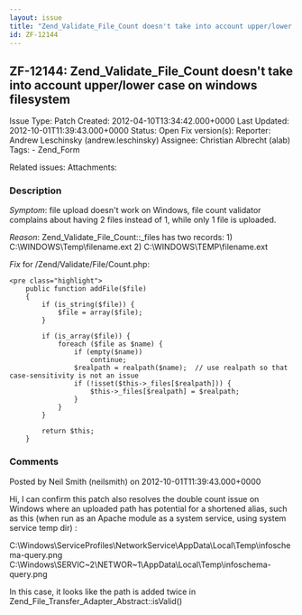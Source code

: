 ```yaml
---
layout: issue
title: "Zend_Validate_File_Count doesn't take into account upper/lower case on windows filesystem"
id: ZF-12144
---
```


ZF-12144: Zend\_Validate\_File\_Count doesn't take into account upper/lower case on windows filesystem
------------------------------------------------------------------------------------------------------

 Issue Type: Patch Created: 2012-04-10T13:34:42.000+0000 Last Updated: 2012-10-01T11:39:43.000+0000 Status: Open Fix version(s): 
 Reporter:  Andrew Leschinsky (andrew.leschinsky)  Assignee:  Christian Albrecht (alab)  Tags: - Zend\_Form
 
 Related issues: 
 Attachments: 
### Description

_Symptom_: file upload doesn't work on Windows, file count validator complains about having 2 files instead of 1, while only 1 file is uploaded.

_Reason_: Zend\_Validate\_File\_Count::\_files has two records: 1) C:\\WINDOWS\\Temp\\filename.ext 2) C:\\WINDOWS\\TEMP\\filename.ext

_Fix_ for /Zend/Validate/File/Count.php:

 
    <pre class="highlight">
        public function addFile($file)
        {
            if (is_string($file)) {
                $file = array($file);
            }
    
            if (is_array($file)) {
                foreach ($file as $name) {
                    if (empty($name))
                        continue;
                    $realpath = realpath($name);  // use realpath so that case-sensitivity is not an issue
                    if (!isset($this->_files[$realpath])) {
                        $this->_files[$realpath] = $realpath;
                    }
                }
            }
    
            return $this;
        }


 

 

### Comments

Posted by Neil Smith (neilsmith) on 2012-10-01T11:39:43.000+0000

Hi, I can confirm this patch also resolves the double count issue on Windows where an uploaded path has potential for a shortened alias, such as this (when run as an Apache module as a system service, using system service temp dir) :

C:\\Windows\\ServiceProfiles\\NetworkService\\AppData\\Local\\Temp\\infoschema-query.png C:\\Windows\\SERVIC~2\\NETWOR~1\\AppData\\Local\\Temp\\infoschema-query.png

In this case, it looks like the path is added twice in Zend\_File\_Transfer\_Adapter\_Abstract::isValid()

 

 